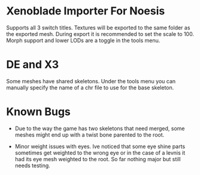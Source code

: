 # Xenoblade Importer For Noesis
Supports all 3 switch titles. Textures will be exported to the same folder as the exported mesh. During export it is recommended to set the scale to 100. Morph support and lower LODs are a toggle in the tools menu.


# DE and X3
Some meshes have shared skeletons. Under the tools menu you can manually specify the name of a chr file to use for the base skeleton.


# Known Bugs
* Due to the way the game has two skeletons that need merged, some meshes might end up with a twist bone parented to the root.

* Minor weight issues with eyes. Ive noticed that some eye shine parts sometimes get weighted to the wrong eye or in the case of a levnis it had its eye mesh weighted to the root. So far nothing major but still needs testing.
